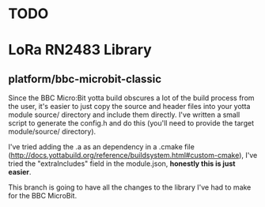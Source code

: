 # TODO

# LoRa RN2483 Library
## platform/bbc-microbit-classic
Since the BBC Micro:Bit yotta build obscures a lot of the build process from the user, it's easier to just copy the source and header files into your yotta module source/ directory and include them directly.
I've written a small script to generate the config.h and do this (you'll need to provide the target module/source/ directory).

I've tried adding the .a as an dependency in a .cmake file (http://docs.yottabuild.org/reference/buildsystem.html#custom-cmake), I've tried the "extraIncludes" field in the module.json, **honestly this is just easier**.

This branch is going to have all the changes to the library I've had to make for the BBC MicroBit.